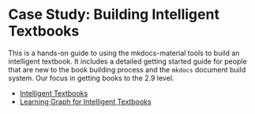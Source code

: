 # Case Study: Building Intelligent Textbooks

This is a hands-on guide to using the mkdocs-material tools to build an intelligent textbook.
It includes a detailed getting started guide for people that are new to the
book building process and the ```mkdocs``` document build system.  Our
focus in getting books to the 2.9 level.

* [Intelligent Textbooks](https://dmccreary.github.io/mkdocs-for-intelligent-textbooks/)
* [Learning Graph for Intelligent Textbooks](https://dmccreary.github.io/mkdocs-for-intelligent-textbooks/sims/learning-graph/)
